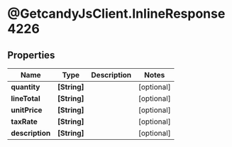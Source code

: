 # @GetcandyJsClient.InlineResponse4226

## Properties

Name | Type | Description | Notes
------------ | ------------- | ------------- | -------------
**quantity** | **[String]** |  | [optional] 
**lineTotal** | **[String]** |  | [optional] 
**unitPrice** | **[String]** |  | [optional] 
**taxRate** | **[String]** |  | [optional] 
**description** | **[String]** |  | [optional] 


